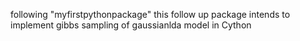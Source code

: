 following "myfirstpythonpackage" this follow up package intends to implement gibbs sampling of gaussianlda model in Cython


